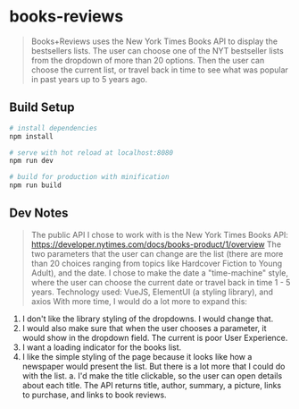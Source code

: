# books-reviews

> Books+Reviews uses the New York Times Books API to display the bestsellers lists. The user can choose one of the NYT bestseller lists from the dropdown of more than 20 options. Then the user can choose the current list, or travel back in time to see what was popular in past years up to 5 years ago.

## Build Setup

``` bash
# install dependencies
npm install

# serve with hot reload at localhost:8080
npm run dev

# build for production with minification
npm run build
```

## Dev Notes
> The public API I chose to work with is the New York Times Books API: https://developer.nytimes.com/docs/books-product/1/overview
> The two parameters that the user can change are the list (there are more than 20 choices ranging from topics like Hardcover Fiction to Young Adult), and the date. I chose to make the date a "time-machine" style, where the user can choose the current date or travel back in time 1 - 5 years.
> Technology used: VueJS, ElementUI (a styling library), and axios
> With more time, I would do a lot more to expand this:
1. I don't like the library styling of the dropdowns. I would change that.
2. I would also make sure that when the user chooses a parameter, it would show in the dropdown field. The current is poor User Experience.
3. I want a loading indicator for the books list.
4. I like the simple styling of the page because it looks like how a newspaper would present the list. But there is a lot more that I could do with the list.
  a. I'd make the title clickable, so the user can open details about each title. The API returns title, author, summary, a picture, links to purchase, and links to book reviews. 
